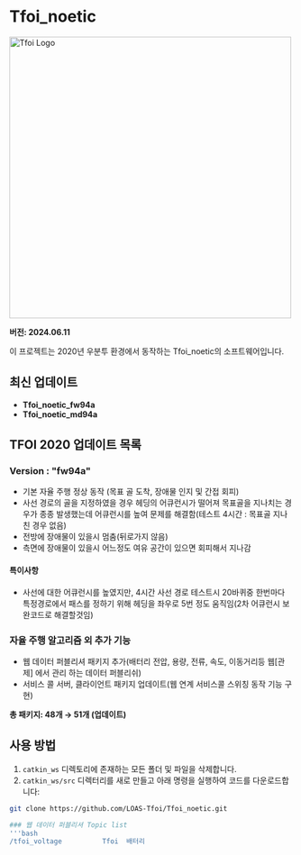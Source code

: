 # Tfoi_noetic


<img src="https://github.com/LOAS-Tfoi/Tfoi_noetic/assets/117344855/512ec3d4-b469-47d6-943e-b6222e08e2ad" alt="Tfoi Logo" width="500" height="500">


**버전: 2024.06.11**

이 프로젝트는 2020년 우분투 환경에서 동작하는 Tfoi_noetic의 소프트웨어입니다.

## 최신 업데이트

- **Tfoi_noetic_fw94a**
- **Tfoi_noetic_md94a**

## TFOI 2020 업데이트 목록

### Version : "fw94a"

- 기본 자율 주행 정상 동작 (목표 골 도착, 장애물 인지 및 간접 회피)
- 사선 경로의 골을 지정하였을 경우 헤딩의 어큐런시가 떨어져 목표골을 지나치는 경우가 종종 발생했는데 어큐런시를 높여 문제를 해결함(테스트 4시간 : 목표골 지나친 경우 없음)
- 전방에 장애물이 있을시 멈춤(뒤로가지 않음)
- 측면에 장애물이 있을시 어느정도 여유 공간이 있으면 회피해서 지나감

#### 특이사항

- 사선에 대한 어큐런시를 높였지만, 4시간 사선 경로 테스트시 20바퀴중 한번마다 특정경로에서 패스를 정하기 위해 헤딩을 좌우로 5번 정도 움직임(2차 어큐런시 보완코드로 해결할것임)

### 자율 주행 알고리즘 외 추가 기능

- 웹 데이터 퍼블리셔 패키지 추가(배터리 전압, 용량, 전류, 속도, 이동거리등 웹[관제] 에서 관리 하는 데이터 퍼블리쉬)
- 서비스 콜 서버, 클라이언트 패키지 업데이트(웹 연계 서비스콜 스위칭 동작 기능 구현)

**총 패키지: 48개 → 51개 (업데이트)**

## 사용 방법

1. `catkin_ws` 디렉토리에 존재하는 모든 폴더 및 파일을 삭제합니다.
2. `catkin_ws/src` 디렉터리를 새로 만들고 아래 명령을 실행하여 코드를 다운로드합니다:

```bash
git clone https://github.com/LOAS-Tfoi/Tfoi_noetic.git

### 웹 데이터 퍼블리셔 Topic list
'''bash
/tfoi_voltage          Tfoi  배터리 

